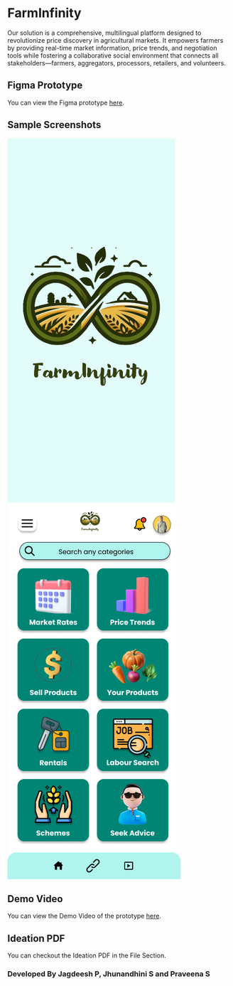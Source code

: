 # FarmInfinity

Our solution is a comprehensive, multilingual platform designed to revolutionize price discovery in agricultural markets. It empowers farmers by providing real-time market information, price trends, and negotiation tools while fostering a collaborative social environment that connects all stakeholders—farmers, aggregators, processors, retailers, and volunteers.

## Figma Prototype

You can view the Figma prototype [here](https://www.figma.com/proto/O4kopATF64NZ2GOD0WV4KL/FarmInfinity?node-id=0-1&t=zDwOp4Et274izjgc-1).

## Sample Screenshots
![FarmInfinity](farminfinity.png)
![Dashboard](dashboard.png)

## Demo Video 

You can view the Demo Video of the prototype  [here](https://drive.google.com/file/d/1MsDnd7GqGDshMqj6BEIDk-yqe2pf2lmy/view?usp=drive_link).

## Ideation PDF

You can checkout the Ideation PDF in the File Section.

### Developed By Jagdeesh P, Jhunandhini S and Praveena S
